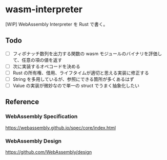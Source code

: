 # wasm-interpreter

[WIP] WebAssembly Interpreter を Rust で書く。

## Todo

- [ ] フィボナッチ数列を出力する関数の wasm モジュールのバイナリを評価して、任意の項の値を返す
- [ ] 次に実装するオペコードを決める
- [ ] Rust の所有権、借用、ライフタイムが適切と思える実装に修正する
- [ ] String を多用しているが、参照にできる箇所が多くあるはず
- [ ] Value の実装が微妙なので単一の struct でうまく抽象化したい

## Reference

### WebAssembly Specification

https://webassembly.github.io/spec/core/index.html

### WebAssembly Design

https://github.com/WebAssembly/design
